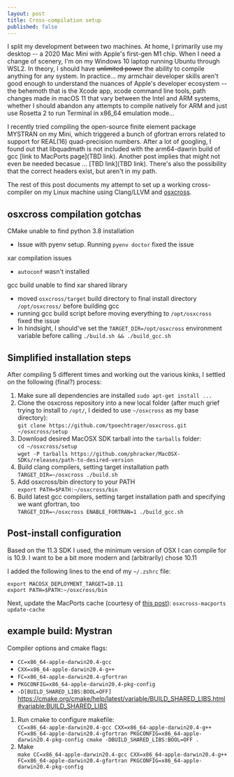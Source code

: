 ```yaml
---
layout: post
title: Cross-compilation setup
published: false
---
```

I split my development between two machines. At home, I primarily use my desktop -- a 2020 Mac Mini with Apple's first-gen M1 chip. When I need a change of scenery, I'm on my Windows 10 laptop running Ubuntu through WSL2. In theory, I should have ~~unlimited power~~ the ability to compile anything for any system. In practice... my armchair developer skills aren't good enough to understand the nuances of Apple's developer ecosystem -- the behemoth that is the Xcode app, xcode command line tools, path changes made in macOS 11 that vary between the Intel and ARM systems, whether I should abandon any attempts to compile natively for ARM and just use Rosetta 2 to run Terminal in x86_64 emulation mode...

I recently tried compiling the open-source finite element package MYSTRAN on my Mini, which triggered a bunch of gfortran errors related to support for REAL(16) quad-precision numbers. After a lot of googling, I found out that libquadmath is not included with the arm64-dawrin build of gcc [link to MacPorts page](TBD link). Another post implies that might not even be needed becasue ... [TBD link](TBD link). There's also the possibility that the correct headers exist, but aren't in my path.

The rest of this post documents my attempt to set up a working cross-compiler on my Linux machine using Clang/LLVM and [osxcross](https://github.com/tpoechtrager/osxcross).

## osxcross compilation gotchas
CMake unable to find python 3.8 installation
- Issue with pyenv setup. Running `pyenv doctor` fixed the issue

xar compilation issues
- `autoconf` wasn't installed

gcc build unable to find xar shared library
- moved `osxcross/target` build directory to final install directory `/opt/osxcross/` before building gcc
- running gcc build script before moving everything to `/opt/osxcross` fixed the issue
- In hindsight, I should've set the `TARGET_DIR=/opt/osxcross` environment variable before calling `./build.sh && ./build_gcc.sh`

## Simplified installation steps
After compiling 5 different times and working out the various kinks, I settled on the following (final?) process:
1. Make sure all dependencies are installed
`sudo apt-get install ...`
2. Clone the osxcross repository into a new local folder (after much grief trying to install to `/opt/`, I deided to use `~/osxcross` as my base directory):  
`git clone https://github.com/tpoechtrager/osxcross.git ~/osxcross/setup`
3. Download desired MacOSX SDK tarball into the `tarballs` folder:  
`cd ~/osxcross/setup`  
`wget -P tarballs https://github.com/phracker/MacOSX-SDKs/releases/path-to-desired-version`
4. Build clang compilers, setting target installation path  
`TARGET_DIR=~/osxcross ./build.sh`
5. Add osxcross/bin directory to your PATH  
`export PATH=$PATH:~/osxcross/bin`
5. Build latest gcc compilers, setting target installation path and specifying we want gfortran, too  
`TARGET_DIR=~/osxcross ENABLE_FORTRAN=1 ./build_gcc.sh` 
## Post-install configuration
Based on the 11.3 SDK I used, the minimum version of OSX I can compile for is 10.9. I want to be a bit more modern and (arbitrarily) chose 10.11

I added the following lines to the end of my `~/.zshrc` file:

```
export MACOSX_DEPLOYMENT_TARGET=10.11
export PATH=$PATH:~/osxcross/bin
```
Next, update the MacPorts cache (courtesy of [this post](https://tenbaht.github.io/sduino/developer/cross-compile-for-osx/)): 
`osxcross-macports update-cache`

## example build: Mystran
Compiler options and cmake flags:
- `CC=x86_64-apple-darwin20.4-gcc`
- `CXX=x86_64-apple-darwin20.4-g++`
- `FC=x86_64-apple-darwin20.4-gfortran`
- `PKGCONFIG=x86_64-apple-darwin20.4-pkg-config`
- `-D[BUILD_SHARED_LIBS:BOOL=OFF]`  
https://cmake.org/cmake/help/latest/variable/BUILD_SHARED_LIBS.html#variable:BUILD_SHARED_LIBS
1. Run cmake to configure makefile:  
`CC=x86_64-apple-darwin20.4-gcc CXX=x86_64-apple-darwin20.4-g++ FC=x86_64-apple-darwin20.4-gfortran PKGCONFIG=x86_64-apple-darwin20.4-pkg-config cmake -DBUILD_SHARED_LIBS:BOOL=OFF .`
2. Make  
`make CC=x86_64-apple-darwin20.4-gcc CXX=x86_64-apple-darwin20.4-g++ FC=x86_64-apple-darwin20.4-gfortran PKGCONFIG=x86_64-apple-darwin20.4-pkg-config`